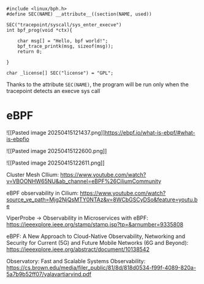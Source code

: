 ```
#include <linux/bph.h>
#define SEC(NAME) __attribute__((section(NAME, used))

SEC("tracepoint/syscall/sys_enter_execve")
int bpf_prog(void *ctx){

	char msg[] = "Hello, bpf world!";
	bpf_trace_printk(msg, sizeof(msg));
	return 0;

}

char _license[] SEC("license") = "GPL";
```
Thanks to the attribute `SEC(NAME)`, the program will be run only when the tracepoint detects an execve sys call


# eBPF
![[Pasted image 20250415121437.png]]https://ebpf.io/what-is-ebpf/#what-is-ebpfio

![[Pasted image 20250415122600.png]]

![[Pasted image 20250415122611.png]]

Cluster Mesh CIlium:
https://www.youtube.com/watch?v=VBOONHW65NU&ab_channel=eBPF%26CiliumCommunity

eBPF observability in Cilium:
https://www.youtube.com/watch?source_ve_path=Mjg2NjQsMTY0NTAz&v=8WCbGSCyDSo&feature=youtu.be

ViperProbe -> Observability in Microservices with eBPF:
https://ieeexplore.ieee.org/stamp/stamp.jsp?tp=&arnumber=9335808


eBPF: A New Approach to Cloud-Native Observability, Networking and Security for Current (5G) and Future Mobile Networks (6G and Beyond):
https://ieeexplore.ieee.org/abstract/document/10138542


Observatory: Fast and Scalable Systems Observability:
https://cs.brown.edu/media/filer_public/81/8d/818d0534-f99f-4089-820a-5a7b9b52ff07/yalavartiarvind.pdf